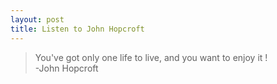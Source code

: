 ```yaml
---
layout: post
title: Listen to John Hopcroft
---
```


>You've got only one life to live, and you want to enjoy it !  
-John Hopcroft



